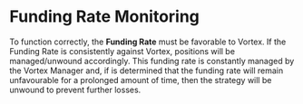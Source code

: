 # Funding Rate Monitoring

To function correctly, the **Funding Rate** must be favorable to Vortex. If the Funding Rate is consistently against Vortex, positions will be managed/unwound accordingly. This funding rate is constantly managed by the Vortex Manager and, if is determined that the funding rate will remain unfavourable for a prolonged amount of time, then the strategy will be unwound to prevent further losses.
